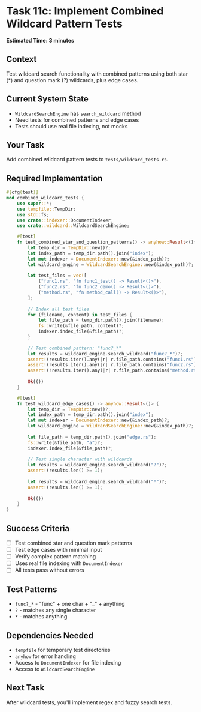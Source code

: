 # Task 11c: Implement Combined Wildcard Pattern Tests

**Estimated Time: 3 minutes**

## Context
Test wildcard search functionality with combined patterns using both star (*) and question mark (?) wildcards, plus edge cases.

## Current System State
- `WildcardSearchEngine` has `search_wildcard` method
- Need tests for combined patterns and edge cases
- Tests should use real file indexing, not mocks

## Your Task
Add combined wildcard pattern tests to `tests/wildcard_tests.rs`.

## Required Implementation

```rust
#[cfg(test)]
mod combined_wildcard_tests {
    use super::*;
    use tempfile::TempDir;
    use std::fs;
    use crate::indexer::DocumentIndexer;
    use crate::wildcard::WildcardSearchEngine;

    #[test]
    fn test_combined_star_and_question_patterns() -> anyhow::Result<()> {
        let temp_dir = TempDir::new()?;
        let index_path = temp_dir.path().join("index");
        let mut indexer = DocumentIndexer::new(&index_path)?;
        let wildcard_engine = WildcardSearchEngine::new(&index_path)?;
        
        let test_files = vec![
            ("func1.rs", "fn func1_test() -> Result<()>"),
            ("func2.rs", "fn func2_demo() -> Result<()>"),
            ("method.rs", "fn method_call() -> Result<()>"),
        ];
        
        // Index all test files
        for (filename, content) in test_files {
            let file_path = temp_dir.path().join(filename);
            fs::write(&file_path, content)?;
            indexer.index_file(&file_path)?;
        }
        
        // Test combined pattern: "func?_*"
        let results = wildcard_engine.search_wildcard("func?_*")?;
        assert!(results.iter().any(|r| r.file_path.contains("func1.rs")));
        assert!(results.iter().any(|r| r.file_path.contains("func2.rs")));
        assert!(!results.iter().any(|r| r.file_path.contains("method.rs")));
        
        Ok(())
    }

    #[test]
    fn test_wildcard_edge_cases() -> anyhow::Result<()> {
        let temp_dir = TempDir::new()?;
        let index_path = temp_dir.path().join("index");
        let mut indexer = DocumentIndexer::new(&index_path)?;
        let wildcard_engine = WildcardSearchEngine::new(&index_path)?;
        
        let file_path = temp_dir.path().join("edge.rs");
        fs::write(&file_path, "a")?;
        indexer.index_file(&file_path)?;
        
        // Test single character with wildcards
        let results = wildcard_engine.search_wildcard("?")?;
        assert!(results.len() >= 1);
        
        let results = wildcard_engine.search_wildcard("*")?;
        assert!(results.len() >= 1);
        
        Ok(())
    }
}
```

## Success Criteria
- [ ] Test combined star and question mark patterns
- [ ] Test edge cases with minimal input
- [ ] Verify complex pattern matching
- [ ] Uses real file indexing with `DocumentIndexer`
- [ ] All tests pass without errors

## Test Patterns
- `func?_*` - "func" + one char + "_" + anything
- `?` - matches any single character
- `*` - matches anything

## Dependencies Needed
- `tempfile` for temporary test directories
- `anyhow` for error handling
- Access to `DocumentIndexer` for file indexing
- Access to `WildcardSearchEngine`

## Next Task
After wildcard tests, you'll implement regex and fuzzy search tests.